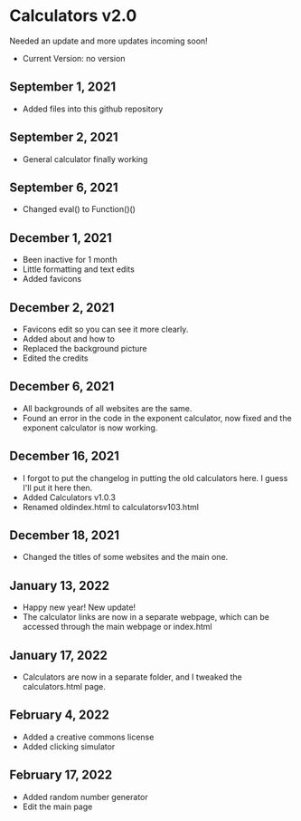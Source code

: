 # Calculators v2.0
Needed an update and more updates incoming soon!
- Current Version: no version
## September 1, 2021
- Added files into this github repository
## September 2, 2021
- General calculator finally working
## September 6, 2021
- Changed eval() to Function()()
## December 1, 2021
- Been inactive for 1 month
- Little formatting and text edits
- Added favicons
## December 2, 2021
- Favicons edit so you can see it more clearly. 
- Added about and how to
- Replaced the background picture
- Edited the credits
## December 6, 2021
- All backgrounds of all websites are the same. 
- Found an error in the code in the exponent calculator, now fixed and the exponent calculator is now working. 
## December 16, 2021
- I forgot to put the changelog in putting the old calculators here. I guess I'll put it here then. 
- Added Calculators v1.0.3
- Renamed oldindex.html to calculatorsv103.html
## December 18, 2021
- Changed the titles of some websites and the main one. 
## January 13, 2022
- Happy new year! New update!
- The calculator links are now in a separate webpage, which can be accessed through the main webpage or index.html
## January 17, 2022
- Calculators are now in a separate folder, and I tweaked the calculators.html page.
## February 4, 2022
- Added a creative commons license
- Added clicking simulator
## February 17, 2022
- Added random number generator
- Edit the main page
